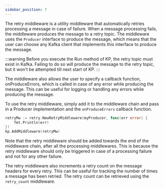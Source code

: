 ```yaml
---
sidebar_position: 7
---
```


The retry middleware is a utility middleware that automatically retries processing a message in case of failure. When a message processing fails, the middleware produces the message to a retry topic. The middleware uses the `Producer` interface to produce the message, which means that the user can choose any Kafka client that implements this interface to produce the message.

:::warning
Before you execute the Run method of KP, the retry topic must exist in Kafka. Failing to do so will produce the message to the retry topic, but it won't be attempted till next start of KP.
:::


The middleware also allows the user to specify a callback function, onProduceErrors, which is called in case of any error while producing the message. This can be useful for logging or handling any errors while producing the message.

To use the retry middleware, simply add it to the middleware chain and pass in a Producer implementation and the `onProduceErrors` callback function.

```go
retryMw := retry.NewRetryMiddleware(myProducer, func(err error) {
    fmt.Println(err)
})
kp.AddMiddleware(retryMw)
```

Note that the retry middleware should be added towards the end of the middleware chain, after all the processing middlewares. This is because the retry middleware should only be triggered in case of a processing failure and not for any other failure.

The retry middleware also increments a retry count on the message headers for every retry. This can be useful for tracking the number of times a message has been retried. The retry count can be retrieved using the `retry_count` middleware.

